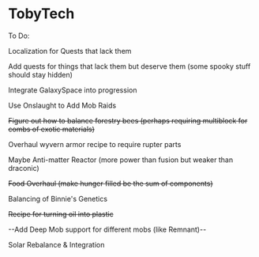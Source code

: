 # TobyTech
 To Do:
 
Localization for Quests that lack them

Add quests for things that lack them but deserve them (some spooky stuff should stay hidden)

Integrate GalaxySpace into progression

Use Onslaught to Add Mob Raids

~~Figure out how to balance forestry bees (perhaps requiring multiblock for combs of exotic materials)~~

Overhaul wyvern armor recipe to require rupter parts

Maybe Anti-matter Reactor (more power than fusion but weaker than draconic)

~~Food Overhaul (make hunger filled be the sum of components)~~

Balancing of Binnie's Genetics

~~Recipe for turning oil into plastic~~

--Add Deep Mob support for different mobs (like Remnant)--

Solar Rebalance & Integration
